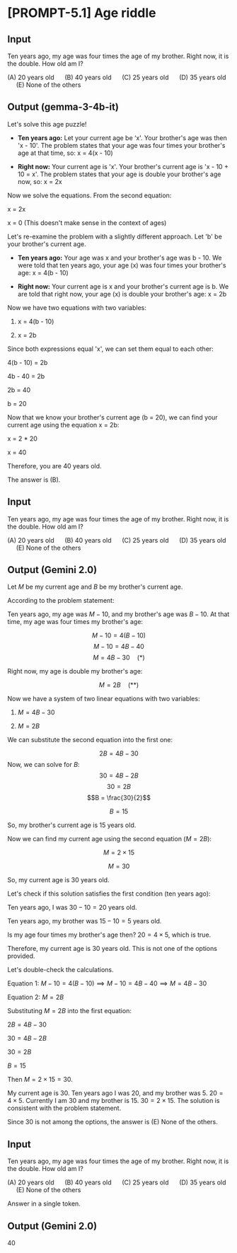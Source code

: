 # [PROMPT-5.1] Age riddle

## Input

Ten years ago, my age was four times the age of my brother. Right now, it is the double. How old am I?

(A) 20 years old &nbsp;&nbsp;&nbsp;&nbsp; (B) 40 years old &nbsp;&nbsp;&nbsp;&nbsp; (C) 25 years old &nbsp;&nbsp;&nbsp;&nbsp; (D) 35 years old &nbsp;&nbsp;&nbsp;&nbsp; (E) None of the others

## Output (gemma-3-4b-it)

Let's solve this age puzzle!

*   **Ten years ago:** Let your current age be ‘x'. Your brother's age was then 'x - 10'. The problem states that your age was four times your brother's age at that time, so:  x = 4(x - 10)

*   **Right now:** Your current age is 'x'. Your brother's current age is 'x - 10 + 10 = x'. The problem states that your age is double your brother's age now, so: x = 2x

Now we solve the equations. From the second equation:

x = 2x

x = 0 (This doesn't make sense in the context of ages)

Let's re-examine the problem with a slightly different approach. Let 'b' be your brother's current age.

*   **Ten years ago:** Your age was x and your brother's age was b - 10.  We were told that ten years ago, your age (x) was four times your brother's age:  x = 4(b - 10)

*   **Right now:** Your current age is x and your brother's current age is b. We are told that right now, your age (x) is double your brother's age: x = 2b

Now we have two equations with two variables:

1.  x = 4(b - 10)

2.  x = 2b

Since both expressions equal 'x', we can set them equal to each other:

4(b - 10) = 2b

4b - 40 = 2b

2b = 40

b = 20

Now that we know your brother's current age (b = 20), we can find your current age using the equation x = 2b:

x = 2 * 20

x = 40

Therefore, you are 40 years old.

The answer is (B).

## Input

Ten years ago, my age was four times the age of my brother. Right now, it is the double. How old am I?

(A) 20 years old &nbsp;&nbsp;&nbsp;&nbsp; (B) 40 years old &nbsp;&nbsp;&nbsp;&nbsp; (C) 25 years old &nbsp;&nbsp;&nbsp;&nbsp; (D) 35 years old &nbsp;&nbsp;&nbsp;&nbsp; (E) None of the others

## Output (Gemini 2.0)

Let $M$ be my current age and $B$ be my brother's current age.

According to the problem statement:

Ten years ago, my age was $M - 10$, and my brother's age was $B - 10$. At that time, my age was four times my brother's age:

$$M - 10 = 4(B - 10)$$$$M - 10 = 4B - 40$$$$M = 4B - 30 \quad (*)$$

Right now, my age is double my brother's age:

$$M = 2B \quad (**)$$

Now we have a system of two linear equations with two variables:

1) $M = 4B - 30$

2) $M = 2B$

We can substitute the second equation into the first one:

$$2B = 4B - 30$$Now, we can solve for $B$:$$30 = 4B - 2B$$$$30 = 2B$$$$B = \frac{30}{2}$$

$$B = 15$$

So, my brother's current age is 15 years old.

Now we can find my current age using the second equation ($M = 2B$):

$$M = 2 \times 15$$

$$M = 30$$

So, my current age is 30 years old.

Let's check if this solution satisfies the first condition (ten years ago):

Ten years ago, I was $30 - 10 = 20$ years old.

Ten years ago, my brother was $15 - 10 = 5$ years old.

Is my age four times my brother's age then? $20 = 4 \times 5$, which is true.

Therefore, my current age is 30 years old. This is not one of the options provided.

Let's double-check the calculations.

Equation 1: $M - 10 = 4(B - 10) \implies M - 10 = 4B - 40 \implies M = 4B - 30$

Equation 2: $M = 2B$

Substituting $M = 2B$ into the first equation:

$2B = 4B - 30$

$30 = 4B - 2B$

$30 = 2B$

$B = 15$

Then $M = 2 \times 15 = 30$.

My current age is 30. Ten years ago I was 20, and my brother was 5. $20 = 4 \times 5$. Currently I am 30 and my brother is 15. $30 = 2 \times 15$. The solution is consistent with the problem statement.

Since 30 is not among the options, the answer is (E) None of the others.

## Input

Ten years ago, my age was four times the age of my brother. Right now, it is the double. How old am I?

(A) 20 years old &nbsp;&nbsp;&nbsp;&nbsp; (B) 40 years old &nbsp;&nbsp;&nbsp;&nbsp; (C) 25 years old &nbsp;&nbsp;&nbsp;&nbsp; (D) 35 years old &nbsp;&nbsp;&nbsp;&nbsp; (E) None of the others

Answer in a single token.

## Output (Gemini 2.0)

40
